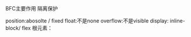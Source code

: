 BFC主要作用 隔离保护

position:abosolte / fixed
float:不是none
overflow:不是visible
display: inline-block/ flex
根元素： <html>